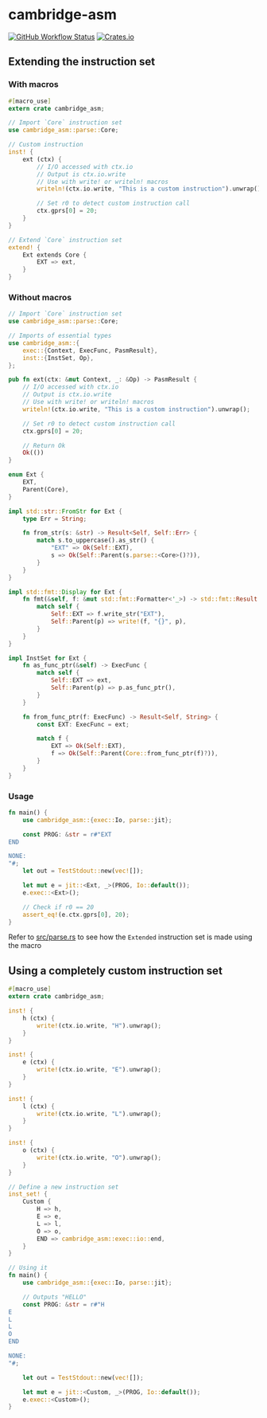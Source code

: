 # cambridge-asm

[![GitHub Workflow Status](https://img.shields.io/github/workflow/status/saadisave/cambridge-asm/Test?style=for-the-badge)](https://github.com/SaadiSave/cambridge-asm/actions/workflows/rust.yml) [![Crates.io](https://img.shields.io/crates/v/cambridge-asm?style=for-the-badge)](https://crates.io/crates/cambridge-asm)

## Extending the instruction set

### With macros

```rust
#[macro_use]
extern crate cambridge_asm;

// Import `Core` instruction set
use cambridge_asm::parse::Core;

// Custom instruction
inst! {
    ext (ctx) {
        // I/O accessed with ctx.io
        // Output is ctx.io.write
        // Use with write! or writeln! macros
        writeln!(ctx.io.write, "This is a custom instruction").unwrap();

        // Set r0 to detect custom instruction call
        ctx.gprs[0] = 20;
    }
}

// Extend `Core` instruction set
extend! {
    Ext extends Core {
        EXT => ext,
    }
}
```

### Without macros

```rust
// Import `Core` instruction set
use cambridge_asm::parse::Core;

// Imports of essential types
use cambridge_asm::{
    exec::{Context, ExecFunc, PasmResult},
    inst::{InstSet, Op},
};

pub fn ext(ctx: &mut Context, _: &Op) -> PasmResult {
    // I/O accessed with ctx.io
    // Output is ctx.io.write
    // Use with write! or writeln! macros
    writeln!(ctx.io.write, "This is a custom instruction").unwrap();

    // Set r0 to detect custom instruction call
    ctx.gprs[0] = 20;

    // Return Ok
    Ok(())
}

enum Ext {
    EXT,
    Parent(Core),
}

impl std::str::FromStr for Ext {
    type Err = String;

    fn from_str(s: &str) -> Result<Self, Self::Err> {
        match s.to_uppercase().as_str() {
            "EXT" => Ok(Self::EXT),
            s => Ok(Self::Parent(s.parse::<Core>()?)),
        }
    }
}

impl std::fmt::Display for Ext {
    fn fmt(&self, f: &mut std::fmt::Formatter<'_>) -> std::fmt::Result {
        match self {
            Self::EXT => f.write_str("EXT"),
            Self::Parent(p) => write!(f, "{}", p),
        }
    }
}

impl InstSet for Ext {
    fn as_func_ptr(&self) -> ExecFunc {
        match self {
            Self::EXT => ext,
            Self::Parent(p) => p.as_func_ptr(),
        }
    }

    fn from_func_ptr(f: ExecFunc) -> Result<Self, String> {
        const EXT: ExecFunc = ext;

        match f {
            EXT => Ok(Self::EXT),
            f => Ok(Self::Parent(Core::from_func_ptr(f)?)),
        }
    }
}
```

### Usage

```rust
fn main() {
    use cambridge_asm::{exec::Io, parse::jit};

    const PROG: &str = r#"EXT
END

NONE:
"#;
    let out = TestStdout::new(vec![]);

    let mut e = jit::<Ext, _>(PROG, Io::default());
    e.exec::<Ext>();

    // Check if r0 == 20
    assert_eq!(e.ctx.gprs[0], 20);
}
```

Refer to [src/parse.rs](./src/parse.rs) to see how the `Extended` instruction set is made using the macro

## Using a completely custom instruction set

```rust
#[macro_use]
extern crate cambridge_asm;

inst! {
    h (ctx) {
        write!(ctx.io.write, "H").unwrap();
    }
}

inst! {
    e (ctx) {
        write!(ctx.io.write, "E").unwrap();
    }
}

inst! {
    l (ctx) {
        write!(ctx.io.write, "L").unwrap();
    }
}

inst! {
    o (ctx) {
        write!(ctx.io.write, "O").unwrap();
    }
}

// Define a new instruction set
inst_set! {
    Custom {
        H => h,
        E => e,
        L => l,
        O => o,
        END => cambridge_asm::exec::io::end,
    }
}

// Using it
fn main() {
    use cambridge_asm::{exec::Io, parse::jit};

    // Outputs "HELLO"
    const PROG: &str = r#"H
E
L
L
O
END

NONE:
"#;

    let out = TestStdout::new(vec![]);

    let mut e = jit::<Custom, _>(PROG, Io::default());
    e.exec::<Custom>();
}
```
